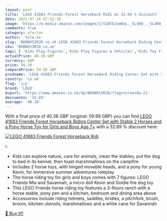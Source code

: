 ```yaml
---
layout: post
title: 'LEGO 41683 Friends Forest Horseback Ridi at 32.69 % discount'
date: 2021-07-26 07:51:30
image: 'https://m.media-amazon.com/images/I/51NfEJomKmL._SL500_._SL400_.jpg'
comments: true
category: ofertas
author: 'tole.es'
slug: 'B08WX53RJD-co.uk LEGO 41683 Friends Forest Horseback Riding Center Set...'
sku: 'B08WX53RJD-co.uk'
tags: [ 'Kids Play Figures','Kids Play Figures & Vehicles','Kids Toy Figure Playsets','Toys & Games','Toys Store','lego', ]
actualPrice: 40.38 GBP
currency: GBP
price: 40.38
comparePrice: 59.99 GBP
prodname: 'LEGO 41683 Friends Forest Horseback Riding Center Set with Stable  2 Horses and a Pony  Horse Toy for Girls and Boys Age 7+'
country: 'co.uk'
flag: '🇬🇧'
brand: 'LEGO'
buyurl: 'https://www.amazon.co.uk/dp/B08WX53RJD/?tag=tolees0a-21'
descuento: '32.69'
average: '40.38'
---
```


With a final price of 40.38 GBP (original: 59.99 GBP) you can find [LEGO 41683 Friends Forest Horseback Riding Center Set with Stable  2 Horses and a Pony  Horse Toy for Girls and Boys Age 7+](https://www.amazon.co.uk/dp/B08WX53RJD/?tag=tolees0a-21) with a  32.69 % discount here:

[![LEGO 41683 Friends Forest Horseback Ridi](https://m.media-amazon.com/images/I/51NfEJomKmL._SL500_._SL400_.jpg)](https://www.amazon.co.uk/dp/B08WX53RJD/?tag=tolees0a-21)

ℹ️:

- Kids can explore nature, care for animals, clean the stables, put the dog to bed in its kennel, then toast marshmallows on the campfire
- Includes 2 horse toys, with hinged movable heads, and a pony for young Kevin, for immersive summer adventures roleplay
- The horse riding toy for girls and boys comes with 7 figures: LEGO Friends Mia and Savannah, a micro doll Kevin and Goldie the dog toy
- This LEGO Friends horse riding toy features a 3-floors ranch with a horse stable, pony pen and a kitchen, bedroom and dining area above
- Accessories include riding helmets, saddles, bridles, a pitchfork, brush, broom, kitchen utensils, marshmallows and a white cane for Savannah

[🛒 Buy it!!](https://www.amazon.co.uk/dp/B08WX53RJD/?tag=tolees0a-21)
